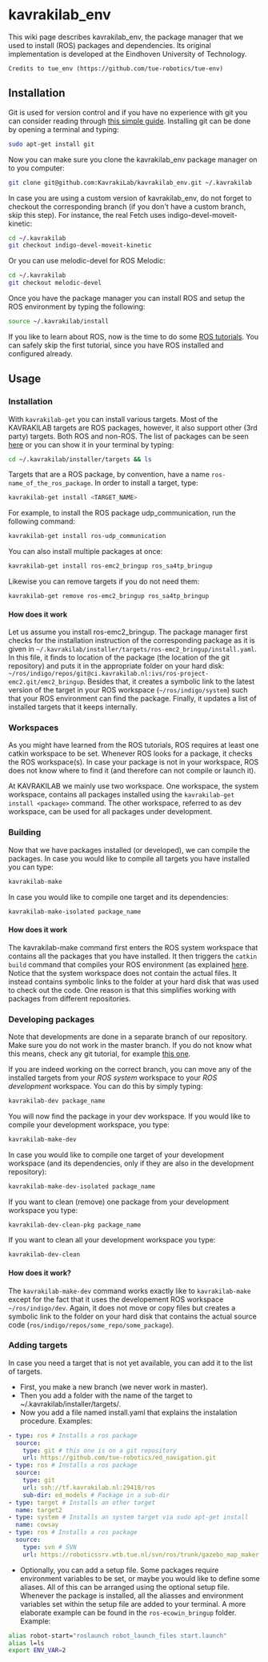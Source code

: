 # kavrakilab_env
This wiki page describes kavrakilab_env, the package manager that we used to install (ROS) packages and dependencies. Its original implementation
is developed at the Eindhoven University of Technology.

    Credits to tue_env (https://github.com/tue-robotics/tue-env)

## Installation

Git is used for version control and if you have no experience with git you can consider reading
through [this simple guide](http://rogerdudler.github.io/git-guide/). Installing git can be done by
opening a terminal and typing:
```bash
sudo apt-get install git
```

Now you can make sure you clone the kavrakilab_env package manager on to you computer:
```bash
git clone git@github.com:KavrakiLab/kavrakilab_env.git ~/.kavrakilab
```
In case you are using a custom version of kavrakilab_env, do not forget to checkout the corresponding branch (if you don't have a custom branch, skip this step). For instance, the real Fetch uses indigo-devel-moveit-kinetic:
```bash
cd ~/.kavrakilab
git checkout indigo-devel-moveit-kinetic
```
Or you can use melodic-devel for ROS Melodic:
```bash
cd ~/.kavrakilab
git checkout melodic-devel
```
Once you have the package manager you can install ROS and setup the ROS environment by typing the following:
```bash
source ~/.kavrakilab/install
```
If you like to learn about ROS, now is the time to do some [ROS tutorials](http://wiki.ros.org/ROS/Tutorials). 
You can safely skip the first tutorial, since you have ROS installed and configured already.

## Usage

### Installation

With `kavrakilab-get` you can install various targets. Most of the KAVRAKILAB targets are ROS packages, however, it also
support other (3rd party) targets. Both ROS and non-ROS. The list of packages can be seen [here](installer/targets)
or you can show it in your terminal by typing:
```bash
cd ~/.kavrakilab/installer/targets && ls
```

Targets that are a ROS package, by convention, have a name `ros-name_of_the_ros_package`. In order to install a target,
type:
```bash
kavrakilab-get install <TARGET_NAME>
```
For example, to install the ROS package udp_communication, run the following command:
```bash
kavrakilab-get install ros-udp_communication
```
You can also install multiple packages at once:
```bash
kavrakilab-get install ros-emc2_bringup ros_sa4tp_bringup
```
Likewise you can remove targets if you do not need them:
```bash
kavrakilab-get remove ros-emc2_bringup ros_sa4tp_bringup
```

#### How does it work
Let us assume you install ros-emc2_bringup. The package manager first checks for the installation instruction of the corresponding package
as it is given in  `~/.kavrakilab/installer/targets/ros-emc2_bringup/install.yaml`. In this file, it finds to location of the
package (the location of the git repository) and puts it in the appropriate folder on your hard disk: 
`~/ros/indigo/repos/git@ci.kavrakilab.nl:ivs/ros-project-emc2.git/emc2_bringup`. Besides that, it creates a symbolic
link to the latest version of the target in your ROS workspace (`~/ros/indigo/system`) such that your ROS environment
can find the package. Finally, it updates a list of installed targets that it keeps internally.

### Workspaces
As you might have learned from the ROS tutorials, ROS requires at least one catkin workspace to be set. Whenever ROS looks for a package, it checks 
the ROS workspace(s). In case your package is not in your workspace, ROS does not know where to find it (and therefore can not compile or launch it).

At KAVRAKILAB we mainly use two workspace. One workspace, the system workspace, contains all packages installed using the `kavrakilab-get install <package>` command.
The other workspace, referred to as dev workspace, can be used for all packages under development.

### Building
Now that we have packages installed (or developed), we can compile the packages. In case you would like to compile all targets you have installed you can type:
```bash
kavrakilab-make
```

In case you would like to compile one target and its dependencies:
```bash
kavrakilab-make-isolated package_name
```

#### How does it work
The kavrakilab-make command first enters the ROS system workspace that contains all the packages that you have installed. It then
triggers the `catkin build` command that compiles your ROS environment (as explained [here](http://catkin-tools.readthedocs.io/en/latest/verbs/catkin_build.html).
Notice that the system workspace does not contain the actual files. It instead contains symbolic links to the folder at your hard disk that was used to
check out the code. One reason is that this simplifies working with packages from different repositories.

### Developing packages
Note that developments are done in a separate branch of our repository. Make sure you do not work in the master branch. If
you do not know what this means, check any git tutorial, for example [this one](https://www.atlassian.com/git/tutorials/using-branches).

If you are indeed working on the correct branch, you can move any of the installed targets from
your *ROS system* workspace to your *ROS development* workspace. You can do this by simply
typing:
```bash
kavrakilab-dev package_name
```

You will now find the package in your dev workspace. If you would like to compile your development workspace, you type:
```bash
kavrakilab-make-dev
```

In case you would like to compile one target of your development workspace (and its dependencies, only if they are also in
the development repository):
```bash
kavrakilab-make-dev-isolated package_name
```

If you want to clean (remove) one package from your development workspace you type:
```bash
kavrakilab-dev-clean-pkg package_name
```

If you want to clean all your development workspace you type:
```bash
kavrakilab-dev-clean
```


#### How does it work?
The `kavrakilab-make-dev` command works exactly like to `kavrakilab-make` except for the fact that it uses the developement
ROS workspace `~/ros/indigo/dev`. Again, it does not move or copy files but creates a symbolic link to the folder on your hard disk that contains
the actual source code (`ros/indigo/repos/some_repo/some_package`).

### Adding targets

In case you need a target that is not yet available, you can add it to the list of targets.
- First, you make a new branch (we never work in master).
- Then you add a folder with the name of the target to ~/.kavrakilab/installer/targets/.
- Now you add a file named install.yaml that explains the instalation procedure. Examples:

```yaml
- type: ros # Installs a ros package
  source:
    type: git # this one is on a git repository
    url: https://github.com/tue-robotics/ed_navigation.git
- type: ros # Installs a ros package
  source:
    type: git
    url: ssh://tf.kavrakilab.nl:29418/ros
    sub-dir: ed_models # Package in a sub-dir
- type: target # Installs an other target
  name: target2
- type: system # Installs an system target via sudo apt-get install
  name: cowsay
- type: ros # Installs a ros package
  source:
    type: svn # SVN
    url: https://roboticssrv.wtb.tue.nl/svn/ros/trunk/gazebo_map_maker
```
- Optionally, you can add a setup file. Some packages require environment variables to be set, or maybe you would like to define some aliases. 
All of this can be arranged using the optional setup file. Whenever the package is installed, all the 
aliasses and environment variables set within the setup file are added to your terminal. A more
elaborate example can be found in the `ros-ecowin_bringup` folder. Example:

```bash
alias robot-start="roslaunch robot_launch_files start.launch"
alias l=ls
export ENV_VAR=2
```



